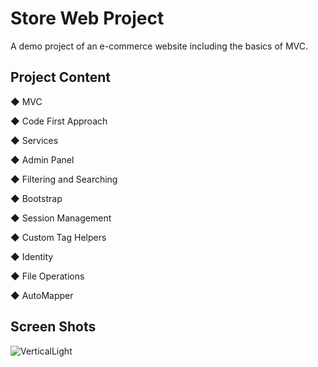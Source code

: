 # Store Web Project
 
A demo project of an e-commerce website including the basics of MVC.

Project Content
--------------------------------------------------------------------------------------

◆ MVC

◆ Code First Approach

◆ Services

◆ Admin Panel

◆ Filtering and Searching

◆ Bootstrap

◆ Session Management

◆ Custom Tag Helpers

◆ Identity

◆ File Operations

◆ AutoMapper

Screen Shots
--------------------------------------------------------------------------------------

![VerticalLight](../blob/main/StoreApp/ScreenShots/0.png)
